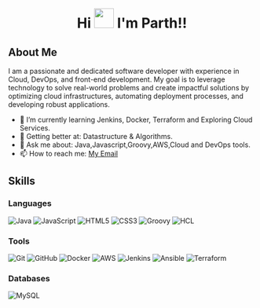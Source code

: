 # <p align='center'>Hi <img src="https://camo.githubusercontent.com/be97db312617523f171eb0fa461349309274abda75e491e51af7df9b8383c82a/68747470733a2f2f6d656469612e74656e6f722e636f6d2f57783949456d5a5a58536f41414141692f68692e676966" alt="" width="40" height="40"> I'm Parth!!

## About Me

 
I am a passionate and dedicated software developer with experience in Cloud, DevOps, and front-end development. My goal is to leverage technology to solve real-world problems and create impactful solutions by optimizing cloud infrastructures, automating deployment processes, and developing robust applications.


- 🔭 I’m currently learning Jenkins, Docker, Terraform and Exploring Cloud Services.
- 🌱 Getting better at: Datastructure & Algorithms.
- 💬 Ask me about: Java,Javascript,Groovy,AWS,Cloud and DevOps tools.
- 📫 How to reach me: [My Email](mailto:parthsingh1253@gmail.com)

## Skills

### Languages
![Java](https://img.shields.io/badge/-Java-007396?style=flat&logo=openjdk&logoColor=white)
![JavaScript](https://img.shields.io/badge/-JavaScript-F7DF1E?style=flat&logo=javascript&logoColor=black)
![HTML5](https://img.shields.io/badge/-HTML5-E34F26?style=flat&logo=html5&logoColor=white)
![CSS3](https://img.shields.io/badge/-CSS3-1572B6?style=flat&logo=css3&logoColor=white)
![Groovy](https://img.shields.io/badge/-Groovy-007ACC?style=flat&logo=Groovy&logoColor=white)
![HCL](https://img.shields.io/badge/-HCL-007ACC?style=flat&logo=HCL&logoColor=white)

### Tools
![Git](https://img.shields.io/badge/-Git-F05032?style=flat&logo=git&logoColor=white)
![GitHub](https://img.shields.io/badge/-GitHub-181717?style=flat&logo=github&logoColor=white)
![Docker](https://img.shields.io/badge/-Docker-2496ED?style=flat&logo=docker&logoColor=white)
![AWS](https://img.shields.io/badge/-AWS-232F3E?style=flat&logo=amazonwebservices&logoColor=white)
![Jenkins](https://img.shields.io/badge/-Jenkins-232F3E?style=flat&logo=Jenkins&logoColor=white)
![Ansible](https://img.shields.io/badge/-Ansible-232F3E?style=flat&logo=Ansible&logoColor=whie)
![Terraform](https://img.shields.io/badge/-Terraform-232F3E?style=flat&logo=Terraform&logoColor=white)

### Databases
![MySQL](https://img.shields.io/badge/-MySQL-4479A1?style=flat&logo=mysql&logoColor=white)


 
